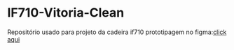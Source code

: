 # IF710-Vitoria-Clean
Repositório usado para projeto da cadeira if710
prototipagem no figma:[click aqui](https://www.figma.com/proto/WNtGl04yQykTV9xgRL18FKMC/Vit%C3%B3ria-Clean?node-id=0%3A1&scaling=scale-down)
